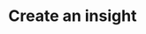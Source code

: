 ---
title: Create an insight
excerpt: Create a new insight.
api:
  file: data-world.json
  operationId: createInsight
hidden: false
---